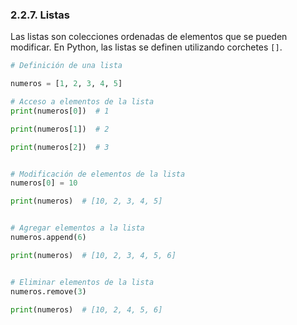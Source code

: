### 2.2.7. Listas

Las listas son colecciones ordenadas de elementos que se pueden modificar. En Python, las listas se definen utilizando corchetes `[]`.

```python
# Definición de una lista

numeros = [1, 2, 3, 4, 5]

# Acceso a elementos de la lista
print(numeros[0])  # 1

print(numeros[1])  # 2

print(numeros[2])  # 3


# Modificación de elementos de la lista
numeros[0] = 10

print(numeros)  # [10, 2, 3, 4, 5]


# Agregar elementos a la lista
numeros.append(6)

print(numeros)  # [10, 2, 3, 4, 5, 6]


# Eliminar elementos de la lista
numeros.remove(3)

print(numeros)  # [10, 2, 4, 5, 6]

```

